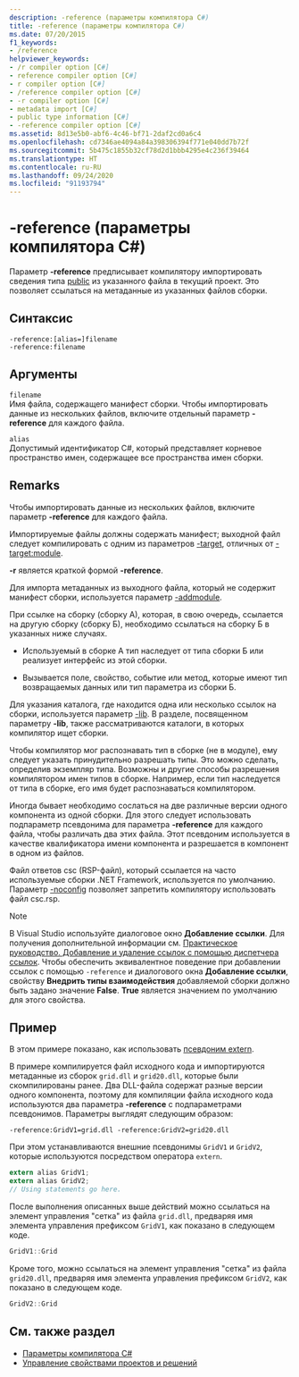 ```yaml
---
description: -reference (параметры компилятора C#)
title: -reference (параметры компилятора C#)
ms.date: 07/20/2015
f1_keywords:
- /reference
helpviewer_keywords:
- /r compiler option [C#]
- reference compiler option [C#]
- r compiler option [C#]
- /reference compiler option [C#]
- -r compiler option [C#]
- metadata import [C#]
- public type information [C#]
- -reference compiler option [C#]
ms.assetid: 8d13e5b0-abf6-4c46-bf71-2daf2cd0a6c4
ms.openlocfilehash: cd7346ae4094a84a398306394f771e040dd7b72f
ms.sourcegitcommit: 5b475c1855b32cf78d2d1bbb4295e4c236f39464
ms.translationtype: HT
ms.contentlocale: ru-RU
ms.lasthandoff: 09/24/2020
ms.locfileid: "91193794"
---
```

# <a name="-reference-c-compiler-options"></a>-reference (параметры компилятора C#)

Параметр **-reference** предписывает компилятору импортировать сведения типа [public](../keywords/public.md) из указанного файла в текущий проект. Это позволяет ссылаться на метаданные из указанных файлов сборки.  
  
## <a name="syntax"></a>Синтаксис  
  
```console  
-reference:[alias=]filename  
-reference:filename  
```  
  
## <a name="arguments"></a>Аргументы  

 `filename`  
 Имя файла, содержащего манифест сборки. Чтобы импортировать данные из нескольких файлов, включите отдельный параметр **-reference** для каждого файла.  
  
 `alias`  
 Допустимый идентификатор C#, который представляет корневое пространство имен, содержащее все пространства имен сборки.  
  
## <a name="remarks"></a>Remarks  

 Чтобы импортировать данные из нескольких файлов, включите параметр **-reference** для каждого файла.  
  
 Импортируемые файлы должны содержать манифест; выходной файл следует компилировать с одним из параметров [-target](./target-compiler-option.md), отличных от [-target:module](./target-module-compiler-option.md).  
  
 **-r** является краткой формой **-reference**.  
  
 Для импорта метаданных из выходного файла, который не содержит манифест сборки, используется параметр [-addmodule](./addmodule-compiler-option.md).  
  
 При ссылке на сборку (сборку А), которая, в свою очередь, ссылается на другую сборку (сборку Б), необходимо ссылаться на сборку Б в указанных ниже случаях.  
  
- Используемый в сборке A тип наследует от типа сборки Б или реализует интерфейс из этой сборки.  
  
- Вызывается поле, свойство, событие или метод, которые имеют тип возвращаемых данных или тип параметра из сборки Б.  
  
 Для указания каталога, где находится одна или несколько ссылок на сборки, используется параметр [-lib](./lib-compiler-option.md). В разделе, посвященном параметру **-lib**, также рассматриваются каталоги, в которых компилятор ищет сборки.  
  
 Чтобы компилятор мог распознавать тип в сборке (не в модуле), ему следует указать принудительно разрешать типы. Это можно сделать, определив экземпляр типа. Возможны и другие способы разрешения компилятором имен типов в сборке. Например, если тип наследуется от типа в сборке, его имя будет распознаваться компилятором.  
  
 Иногда бывает необходимо сослаться на две различные версии одного компонента из одной сборки. Для этого следует использовать подпараметр псевдонима для параметра **-reference** для каждого файла, чтобы различать два этих файла. Этот псевдоним используется в качестве квалификатора имени компонента и разрешается в компонент в одном из файлов.  
  
 Файл ответов csc (RSP-файл), который ссылается на часто используемые сборки .NET Framework, используется по умолчанию. Параметр [-noconfig](./noconfig-compiler-option.md) позволяет запретить компилятору использовать файл csc.rsp.  
  
> [!NOTE]
> В Visual Studio используйте диалоговое окно **Добавление ссылки**. Для получения дополнительной информации см. [Практическое руководство. Добавление и удаление ссылок с помощью диспетчера ссылок](/visualstudio/ide/how-to-add-or-remove-references-by-using-the-reference-manager). Чтобы обеспечить эквивалентное поведение при добавлении ссылок с помощью `-reference` и диалогового окна **Добавление ссылки**, свойству **Внедрить типы взаимодействия** добавляемой сборки должно быть задано значение **False**. **True** является значением по умолчанию для этого свойства.  
  
## <a name="example"></a>Пример  

 В этом примере показано, как использовать [псевдоним extern](../keywords/extern-alias.md).  
  
 В примере компилируется файл исходного кода и импортируются метаданные из сборок `grid.dll` и `grid20.dll`, которые были скомпилированы ранее. Два DLL-файла содержат разные версии одного компонента, поэтому для компиляции файла исходного кода используются два параметра **-reference** с подпараметрами псевдонимов. Параметры выглядят следующим образом:  

```console
-reference:GridV1=grid.dll -reference:GridV2=grid20.dll  
```
  
 При этом устанавливаются внешние псевдонимы `GridV1` и `GridV2`, которые используются посредством оператора `extern`.  
  
```csharp  
extern alias GridV1;  
extern alias GridV2;  
// Using statements go here.  
```  
  
 После выполнения описанных выше действий можно ссылаться на элемент управления "сетка" из файла `grid.dll`, предваряя имя элемента управления префиксом `GridV1`, как показано в следующем коде.  
  
```csharp  
GridV1::Grid  
```  
  
 Кроме того, можно ссылаться на элемент управления "сетка" из файла `grid20.dll`, предваряя имя элемента управления префиксом `GridV2`, как показано в следующем коде.  
  
```csharp  
GridV2::Grid
```  
  
## <a name="see-also"></a>См. также раздел

- [Параметры компилятора C# ](./index.md)
- [Управление свойствами проектов и решений](/visualstudio/ide/managing-project-and-solution-properties)
